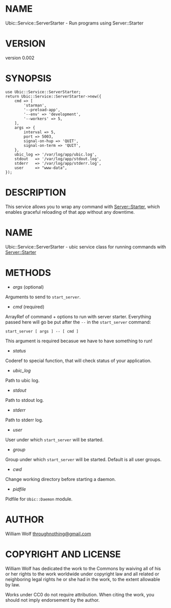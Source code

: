 # NAME

Ubic::Service::ServerStarter - Run programs using Server::Starter

# VERSION

version 0.002

# SYNOPSIS

    use Ubic::Service::ServerStarter;
    return Ubic::Service::ServerStarter->new({
        cmd => [
            'starman',
            '--preload-app',
            '--env' => 'development',
            '--workers' => 5,
        ],
        args => {
            interval => 5,
            port => 5003,
            signal-on-hup => 'QUIT',
            signal-on-term => 'QUIT',
        },
        ubic_log => '/var/log/app/ubic.log',
        stdout   => '/var/log/app/stdout.log',
        stderr   => '/var/log/app/stderr.log',
        user     => "www-data",
    });

# DESCRIPTION

This service allows you to wrap any command with [Server::Starter](http://search.cpan.org/perldoc?Server::Starter), which
enables graceful reloading of that app without any downtime.

# NAME

Ubic::Service::ServerStarter - ubic service class for running commands
with [Server::Starter](http://search.cpan.org/perldoc?Server::Starter)

# METHODS

- _args_ (optional)

Arguments to send to `start_server`.

- _cmd_ (required)

ArrayRef of command + options to run with server starter.  Everything passed
here will go be put after the `--` in the `start_server` command:

    start_server [ args ] -- [ cmd ]

This argument is required becasue we have to have something to run!

- _status_

Coderef to special function, that will check status of your application.

- _ubic_log_

Path to ubic log.

- _stdout_

Path to stdout log.

- _stderr_

Path to stderr log.

- _user_

User under which `start_server` will be started.

- _group_

Group under which `start_server` will be started. Default is all user groups.

- _cwd_

Change working directory before starting a daemon.

- _pidfile_

Pidfile for `Ubic::Daemon` module.

# AUTHOR

William Wolf <throughnothing@gmail.com>

# COPYRIGHT AND LICENSE



William Wolf has dedicated the work to the Commons by waiving all of his
or her rights to the work worldwide under copyright law and all related or
neighboring legal rights he or she had in the work, to the extent allowable by
law.

Works under CC0 do not require attribution. When citing the work, you should
not imply endorsement by the author.